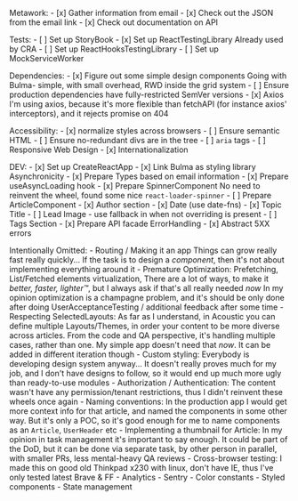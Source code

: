 Metawork:
    - [x] Gather information from email
    - [x] Check out the JSON from the email link
    - [x] Check out documentation on API

Tests:
    - [ ] Set up StoryBook
    - [x] Set up ReactTestingLibrary
        Already used by CRA
    - [ ] Set up ReactHooksTestingLibrary
    - [ ] Set up MockServiceWorker

Dependencies:
    - [x] Figure out some simple design components
        Going with Bulma- simple, with small overhead, RWD inside the grid system
    - [ ] Ensure production dependencies have fully-restricted SemVer versions
    - [x] Axios
        I'm using axios, because it's more flexible than fetchAPI (for instance axios' interceptors), and it rejects promise on 404

Accessibility:
    - [x] normalize styles across browsers
    - [ ] Ensure semantic HTML
    - [ ] Ensure no-redundant divs are in the tree
    - [ ] `aria` tags
    - [ ] Responsive Web Design
    - [x] Internationalization

DEV:
    - [x] Set up CreateReactApp
    - [x] Link Bulma as styling library
    Asynchronicity
        - [x] Prepare Types based on email information
        - [x] Prepare useAsyncLoading hook
        - [x] Prepare SpinnerComponent
            No need to reinvent the wheel, found some nice `react-loader-spinner`
    - [ ] Prepare ArticleComponent
        - [x] Author section
        - [x] Date (use date-fns)
        - [x] Topic Title
        - [ ] Lead Image
            - use fallback in when not overriding is present
        - [ ] Tags Section
    - [x] Prepare API facade
    ErrorHandling
        - [x] Abstract 5XX errors
        
Intentionally Omitted:
    - Routing / Making it an app
        Things can grow really fast really quickly...
        If the task is to design a _component_, then it's not about implementing everything around it
    - Premature Optimization:
        Prefetching, List/Fetched elements virtualization,
        There are a lot of ways, to make it _better, faster, lighter™_, but I always ask if that's all really needed _now_
        In my opinion optimization is a champagne problem, and it's should be only done after doing UserAcceptanceTesting / additional feedback after some time
    - Respecting SelectedLayouts:
        As far as I understand, in Acoustic you can define multiple Layouts/Themes, in order your content to be more diverse across articles.
        From the code and QA perspective, it's handling multiple cases, rather than one.
        My simple app doesn't need that _now_. It can be added in different iteration though
    - Custom styling:
        Everybody is developing design system anyway...
        It doesn't really proves much for my job, and I don't have designs to follow, so it would end up much more ugly than ready-to-use modules
    - Authorization / Authentication:
        The content wasn't have any permission/tenant restrictions, thus I didn't reinvent these wheels once again
    - Naming conventions:
        In the production app I would get more context info for that article, and named the components in some other way.
        But it's only a POC, so it's good enough for me to name components as an `Article`, `UserHeader` etc
    - Implementing a thumbnail for Article:
        In my opinion in task management it's important to say enough. It could be part of the DoD, but it can be done via separate task, by other person in parallel, with smaller PRs, less mental-heavy QA reviews
    - Cross-browser testing:
        I made this on good old Thinkpad x230 with linux, don't have IE, thus I've only tested latest Brave & FF
    - Analytics
    - Sentry
    - Color constants
    - Styled components
    - State management